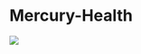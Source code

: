 # Mercury-Health
[<img src="https://srinidhikn.visualstudio.com/_apis/public/build/definitions/{guid}/28/badge"/>](https://srinidhikn.visualstudio.com/MercuryHealth/_build/index?definitionId=28)
